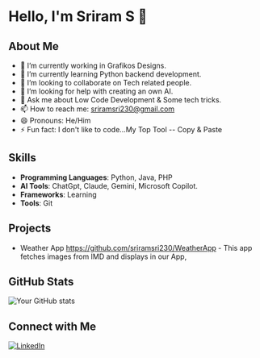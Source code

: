 # Hello, I'm Sriram S 👋

## About Me
- 🔭 I’m currently working in Grafikos Designs.
- 🌱 I’m currently learning Python backend development.
- 👯 I’m looking to collaborate on Tech related people.
- 🤔 I’m looking for help with creating an own AI.
- 💬 Ask me about Low Code Development & Some tech tricks.
- 📫 How to reach me: sriramsri230@gmail.com
- 😄 Pronouns: He/Him
- ⚡ Fun fact: I don't like to code...My Top Tool -- Copy & Paste

## Skills
- **Programming Languages**: Python, Java, PHP
- **AI Tools**: ChatGpt, Claude, Gemini, Microsoft Copilot.
- **Frameworks**: Learning
- **Tools**: Git

## Projects
- Weather App  https://github.com/sriramsri230/WeatherApp - This app fetches images from IMD and displays in our App,

## GitHub Stats
![Your GitHub stats](https://github-readme-stats.vercel.app/api?username=yourusername&show_icons=true&theme=radical)

## Connect with Me
[![LinkedIn](https://img.shields.io/badge/-LinkedIn-blue?style=flat-square&logo=LinkedIn&logoColor=white&link=https://www.linkedin.com/in/sriram230/)](https://www.linkedin.com/in/sriram230/)

